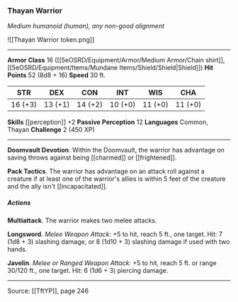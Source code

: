 ### Thayan Warrior
_Medium humanoid (human), any non-good alignment_

![[Thayan Warrior token.png]]


---

**Armor Class** 16 ([[5eOSRD/Equipment/Armor/Medium Armor/Chain shirt]], [[5eOSRD/Equipment/Items/Mundane Items/Shield/Shield|Shield]])
**Hit Points** 52 (8d8 + 16)
**Speed** 30 ft.

| STR     | DEX     | CON     | INT     | WIS     | CHA     |
|---------|---------|---------|---------|---------|---------|
| 16 (+3) | 13 (+1) | 14 (+2) | 10 (+0) | 11 (+0) | 11 (+0) |

**Skills** [[perception]] +2
**Passive Perception** 12
**Languages** Common, Thayan
**Challenge** 2 (450 XP)

---

**Doomvault Devotion**. Within the Doomvault, the warrior has advantage on saving throws against being [[charmed]] or [[frightened]].

**Pack Tactics**. The warrior has advantage on an attack roll against a creature if at least one of the warrior's allies is within 5 feet of the creature and the ally isn't [[incapacitated]].

##### Actions
**Multiattack**. The warrior makes two melee attacks.

**Longsword**. _Melee Weapon Attack:_ +5 to hit, reach 5 ft., one target. Hit: 7 (1d8 + 3) slashing damage, or 8 (1d10 + 3) slashing damage if used with two hands.

**Javelin**. _Melee or Ranged Weapon Attack:_ +5 to hit, reach 5 ft. or range 30/120 ft., one target. Hit: 6 (1d6 + 3) piercing damage.


---

Source: [[TftYP]], page 246
